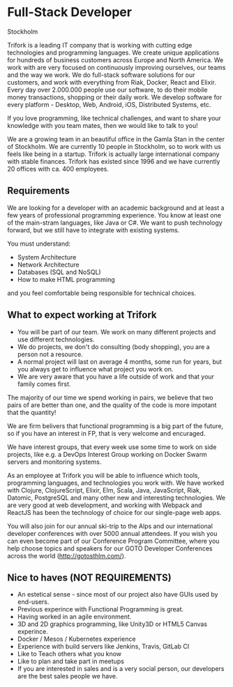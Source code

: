 # Full-Stack Developer

Stockholm

Trifork is a leading IT company that is working with cutting edge technologies and programming languages. We create unique applications for hundreds of business customers across Europe and North America. We work with are very focused on continuously improving ourselves, our teams and the way we work. We do full-stack software solutions for our customers, and work with everything from Riak, Docker, React and Elixir. Every day over 2.000.000 people use our software, to do their mobile money transactions, shopping or their daily work. We develop software for every platform - Desktop, Web, Android, iOS, Distributed Systems, etc.

If you love programming, like technical challenges, and want to share your knowledge with you team mates, then we would like to talk to you!

We are a growing team in an beautiful office in the Gamla Stan in the center of Stockholm. We are currently 10 people in Stockholm, so to work with us feels like being in a startup. Trifork is actually large international company with stable finances. Trifork has existed since 1996 and we have currently 20 offices with ca. 400 employees.

## Requirements

We are looking for a developer with an academic background and at least a few years of professional programming experience.
You know at least one of the main-stram languages, like Java or C#. We want to push technology forward, but we still have to
integrate with existing systems.

You must understand:

- System Architecture
- Network Architecture
- Databases (SQL and NoSQL)
- How to make HTML programming

and you feel comfortable being responsible for technical choices.

## What to expect working at Trifork

- You will be part of our team. We work on many different projects and use different technologies.
- We do projects, we don't do consulting (body shopping), you are a person not a resource.
- A normal project will last on average 4 months, some run for years, but you always get to influence what project you work on.
- We are very aware that you have a life outside of work and that your family comes first.

The majority of our time we spend working in pairs, we believe that two pairs of are better than one, and the quality of the
code is more impotant that the quantity!

We are firm belivers that functional programming is a big part of the future, so if you have an interest in FP, that
is very welcome and encuraged.

We have interest groups, that every week use some time to work on side projects, like e.g. a DevOps Interest Group working on Docker Swarm servers and monitoring systems. 

As an employee at Trifork you will be able to influence which tools, programming languages, and technologies you work with. 
We have worked with Clojure, ClojureScript, Elixir, Elm, Scala, Java, JavaScript, Riak, Datomic, PostgreSQL and many other new and interesting technologies. We are very good at web development, and working with Webpack and ReactJS has been the technology of choice for our single-page web apps.

You will also join for our annual ski-trip to the Alps and our international developer conferences with over 5000 annual attendees. If you wish you can even become part of our Conference Program Committee, where you help choose topics and speakers for our GOTO Developer Conferences across the world (http://gotosthlm.com/). 

## Nice to haves (NOT REQUIREMENTS)

- An estetical sense - since most of our project also have GUIs used by end-users.
- Previous experince with Functional Programming is great.
- Having worked in an agile environment.
- 3D and 2D graphics programming, like Unity3D or HTML5 Canvas experince.
- Docker / Mesos / Kubernetes experience
- Experience with build servers like Jenkins, Travis, GitLab CI
- Like to Teach others what you know
- Like to plan and take part in meetups
- If you are interested in sales and is a very social person, our developers are the best sales people we have.
